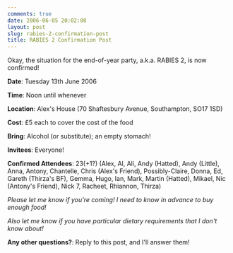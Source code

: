 ```yaml
---
comments: true
date: 2006-06-05 20:02:00
layout: post
slug: rabies-2-confirmation-post
title: RABIES 2 Confirmation Post
---
```


Okay, the situation for the end-of-year party, a.k.a. RABIES 2, is now confirmed!  

<b>Date</b>: Tuesday 13th June 2006  

<b>Time</b>: Noon until whenever  

<b>Location</b>: Alex's House (70 Shaftesbury Avenue, Southampton, SO17 1SD)  

<b>Cost</b>: £5 each to cover the cost of the food  

<b>Bring</b>: Alcohol (or substitute); an empty stomach!  

<b>Invitees</b>: Everyone!  

<b>Confirmed Attendees</b>: 23(+1?) (Alex, Al, Ali, Andy (Hatted), Andy (Little), Anna, Antony, Chantelle, Chris (Alex's Friend), Possibly-Claire, Donna, Ed, Gareth (Thirza's BF), Gemma, Hugo, Ian, Mark, Martin (Hatted), Mikael, Nic (Antony's Friend), Nick 7, Racheet, Rhiannon, Thirza)  

<i>Please let me know if you're coming!  I need to know in advance to buy enough food!  

Also let me know if you have particular dietary requirements that I don't know about!</i>  

<b>Any other questions?</b>: Reply to this post, and I'll answer them!
